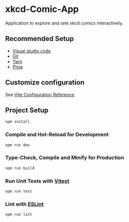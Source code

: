 # xkcd-Comic-App
Application to explore and rate xkcd comics interactively.

## Recommended Setup
- [Visual studio code](https://code.visualstudio.com/)
- [Git](https://git-scm.com/)
- [Yarn](https://yarnpkg.com/getting-started/install)
- [Pinia](https://pinia.vuejs.org/getting-started.html)

## Customize configuration
See [Vite Configuration Reference](https://vitejs.dev/config/).

## Project Setup

```sh
npm install
```

### Compile and Hot-Reload for Development

```sh
npm run dev
```

### Type-Check, Compile and Minify for Production

```sh
npm run build
```

### Run Unit Tests with [Vitest](https://vitest.dev/)

```sh
npm run test
```
### Lint with [ESLint](https://eslint.org/)

```sh
npm run lint
```
